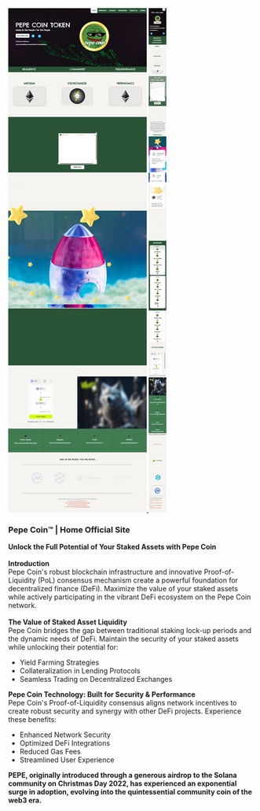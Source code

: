 <!DOCTYPE html>

<html>

<head>

 <meta charset="UTF-8" />

 <meta http-equiv="X-UA-Compatible" content="IE=edge" />


 <meta name="viewport" content="width=device-width, initial-scale=1, minimum-scale=1" />

 <link rel="icon" href="assets/images/pepe-circle-solid-default.svg" type="image/png">

 <meta name="description" content="Pepe Coin ($PEPE) airdrop alert! Get your step-by-step guide and the latest analysis on Pepe Coin's potential." />
 <title>Is Pepe Coin ($PEPE) the Next Big Meme Token? Airdrop Inside</title>
 <link rel="stylesheet" href="assets/bootstrap/css/bootstrap.min.css" />

 <link rel="stylesheet" href="assets/bootstrap/css/bootstrap-grid.min.css" />

 <link rel="stylesheet" href="assets/bootstrap/css/bootstrap-reboot.min.css" />

 <link rel="stylesheet" href="assets/theme/css/style.css" />  

 <link rel="preload" as="style" href="assets/mobirise/css/mbr-additional.css" />

 <link rel="stylesheet" href="assets/mobirise/css/mbr-additional.css" type="text/css" />

</head>

<body>

<section data-bs-version="5.1" class="image4 cid-tZDSftOxqu" id="image04-0">
  <div class="image-block m-auto">
    <a href="https://bit2me.com/price/pepe">
      <img src="header.jpg" class="header-mob" alt="Bonk Coin" />
      <img src="mobile-header.jpg" class="header-desk-block" alt="Bonk Coin" />
    </a>
  </div>
</section>

<section data-bs-version="5.1" class="article07 cid-tZDSgdgE18" id="article07-1">
  <div class="container-fluid">
    <div class="row justify-content-center">
      <div class="card col-md-12 col-lg-12">
        <div class="card-wrapper">
          <h3 class="card-title mbr-fonts-style mbr-white mt-3 mb-4 display-2">
            <strong>Pepe Coin™ | Home Official Site</strong>
          </h3>
          <div class="row card-box align-left">
            <div class="item features-without-image col-12">
              <div class="item-wrapper">
                <p class="mbr-text mbr-fonts-style display-7">
                  <strong>Unlock the Full Potential of Your Staked Assets with Pepe Coin</strong>
                  <br /><br />
                  <strong>Introduction</strong><br />
                  Pepe Coin's robust blockchain infrastructure and innovative Proof-of-Liquidity (PoL) consensus mechanism create a powerful foundation for decentralized finance (DeFi). Maximize the value of your staked assets while actively participating in the vibrant DeFi ecosystem on the Pepe Coin network.
                  <br /><br />
                  <strong>The Value of Staked Asset Liquidity</strong>
                  <br />
                  Pepe Coin bridges the gap between traditional staking lock-up periods and the dynamic needs of DeFi. Maintain the security of your staked assets while unlocking their potential for:
                  <ul>
                    <li>Yield Farming Strategies</li>
                    <li>Collateralization in Lending Protocols</li>
                    <li>Seamless Trading on Decentralized Exchanges</li>
                  </ul>
                  <strong>Pepe Coin Technology: Built for Security & Performance</strong>
                  <br />
                  Pepe Coin's Proof-of-Liquidity consensus aligns network incentives to create robust security and synergy with other DeFi projects. Experience these benefits:
                  <ul>
                    <li>Enhanced Network Security</li>
                    <li>Optimized DeFi Integrations</li>
                    <li>Reduced Gas Fees </li>
                    <li>Streamlined User Experience</li>
                  </ul>
                </p>
                <p class="mbr-text mbr-fonts-style display-7">
                  <strong>PEPE, originally introduced through a generous airdrop to the Solana community on Christmas Day 2022, has experienced an exponential surge in adoption, evolving into the quintessential community coin of the web3 era.</strong>
                </p>
              </div>
            </div>
          </div>
        </div>
      </div>
    </div>
  </div>
</section>


</body>

</html>
